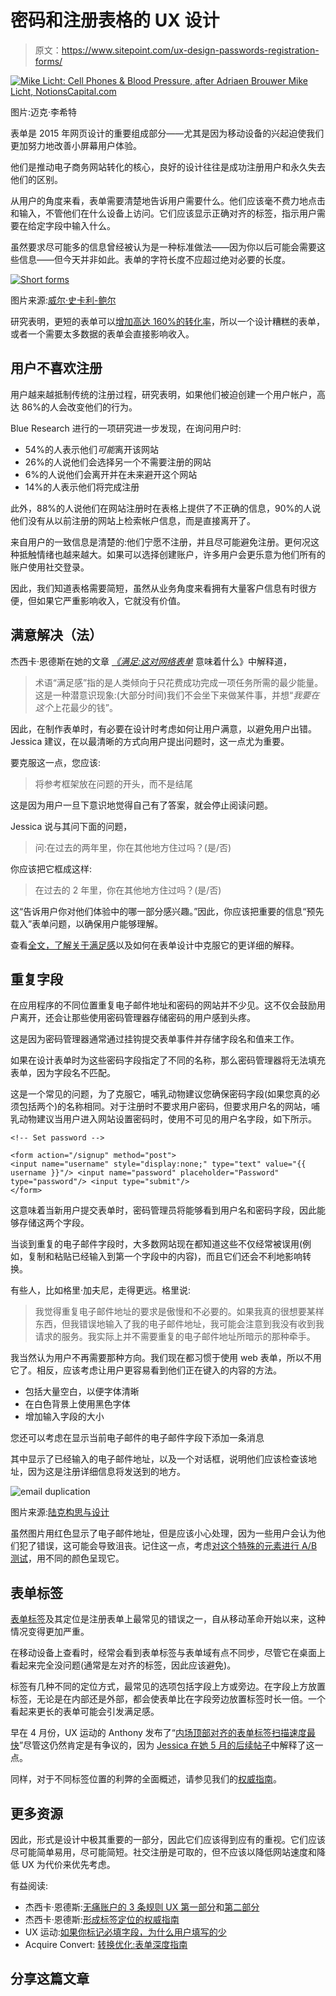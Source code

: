 # 密码和注册表格的 UX 设计

> 原文：<https://www.sitepoint.com/ux-design-passwords-registration-forms/>

[![Mike Licht: Cell Phones & Blood Pressure, after Adriaen Brouwer Mike Licht, NotionsCapital.com](img/4817c78793082a84910cf0307b19d47e.png)](https://www.flickr.com/photos/notionscapital/8749833424/)

图片:迈克·李希特

表单是 2015 年网页设计的重要组成部分——尤其是因为移动设备的兴起迫使我们更加努力地改善小屏幕用户体验。

他们是推动电子商务网站转化的核心，良好的设计往往是成功注册用户和永久失去他们的区别。

从用户的角度来看，表单需要清楚地告诉用户需要什么。他们应该毫不费力地点击和输入，不管他们在什么设备上访问。它们应该显示正确对齐的标签，指示用户需要在给定字段中输入什么。

虽然要求尽可能多的信息曾经被认为是一种标准做法——因为你以后可能会需要这些信息——但今天并非如此。表单的字符长度不应超过绝对必要的长度。

[![Short forms](img/f53592a5da5d0870b593b3e1503f4521.png)](https://willscullypower.files.wordpress.com/2011/06/)

图片来源:[威尔·史卡利-鲍尔](https://willscullypower.files.wordpress.com/2011/06/short-forms.png)

研究表明，更短的表单可以[增加高达 160%的转化率](http://blog.market8.net/b2b-web-design-and-inbound-marketing-blog/all-you-need-to-know-about-forms-to-maximize-conversions)，所以一个设计糟糕的表单，或者一个需要太多数据的表单会直接影响收入。

## 用户不喜欢注册

用户越来越抵制传统的注册过程，研究表明，如果他们被迫创建一个用户帐户，高达 86%的人会改变他们的行为。

Blue Research 进行的一项研究进一步发现，在询问用户时:

*   54%的人表示他们*可能*离开该网站
*   26%的人说他们会选择另一个不需要注册的网站
*   6%的人说他们会离开并在未来避开这个网站
*   14%的人表示他们将完成注册

此外，88%的人说他们在网站注册时在表格上提供了不正确的信息，90%的人说他们没有从以前注册的网站上检索帐户信息，而是直接离开了。

来自用户的一致信息是清楚的:他们宁愿不注册，并且尽可能避免注册。更何况这种抵触情绪也越来越大。如果可以选择创建账户，许多用户会更乐意为他们所有的账户使用社交登录。

因此，我们知道表格需要简短，虽然从业务角度来看拥有大量客户信息有时很方便，但如果它严重影响收入，它就没有价值。

## 满意解决（法）

杰西卡·恩德斯在她的文章 *[《满足:这对网络表单](https://www.sitepoint.com/satisficing-mean-web-forms/)* 意味着什么》中解释道，

> 术语“满足感”指的是人类倾向于只花费成功完成一项任务所需的最少能量。这是一种潜意识现象:(大部分时间)我们不会坐下来做某件事，并想“*我要在这个*上花最少的钱”。

因此，在制作表单时，有必要在设计时考虑如何让用户满意，以避免用户出错。Jessica 建议，在以最清晰的方式向用户提出问题时，这一点尤为重要。

要克服这一点，您应该:

> 将参考框架放在问题的开头，而不是结尾

这是因为用户一旦下意识地觉得自己有了答案，就会停止阅读问题。

Jessica 说与其问下面的问题，

> 问:在过去的两年里，你在其他地方住过吗？(是/否)

你应该把它框成这样:

> 在过去的 2 年里，你在其他地方住过吗？(是/否)

这“告诉用户你对他们体验中的哪一部分感兴趣。”因此，你应该把重要的信息“预先载入”表单问题，以确保用户能够理解。

查看[全文，了解关于满足感](https://www.sitepoint.com/satisficing-mean-web-forms/)以及如何在表单设计中克服它的更详细的解释。

## 重复字段

在应用程序的不同位置重复电子邮件地址和密码的网站并不少见。这不仅会鼓励用户离开，还会让那些使用密码管理器存储密码的用户感到头疼。

这是因为密码管理器通常通过挂钩提交表单事件并存储字段名和值来工作。

如果在设计表单时为这些密码字段指定了不同的名称，那么密码管理器将无法填充表单，因为字段名不匹配。

这是一个常见的问题，为了克服它，哺乳动物建议您确保密码字段(如果您真的必须包括两个)的名称相同。对于注册时不要求用户密码，但要求用户名的网站，哺乳动物建议当用户进入网站设置密码时，使用不可见的用户名字段，如下所示。

```
<!-- Set password -->

<form action="/signup" method="post">
<input name="username" style="display:none;" type="text" value="{{ username }}"/> <input name="password" placeholder="Password" type="password"/> <input type="submit"/>
</form>
```

这意味着当新用户提交表单时，密码管理员将能够看到用户名和密码字段，因此能够存储这两个字段。

当谈到重复的电子邮件字段时，大多数网站现在都知道这些不仅经常被误用(例如，复制和粘贴已经输入到第一个字段中的内容)，而且它们还会不利地影响转换。

有些人，比如格里·加夫尼，走得更远。格里说:

> 我觉得重复电子邮件地址的要求是傲慢和不必要的。如果我真的很想要某样东西，但我错误地输入了我的电子邮件地址，我可能会注意到我没有收到我请求的服务。我实际上并不需要重复的电子邮件地址所暗示的那种牵手。

我当然认为用户不再需要那种方向。我们现在都习惯于使用 web 表单，所以不用它了。相反，应该考虑让用户更容易看到他们正在键入的内容的方法。

*   包括大量空白，以便字体清晰
*   在白色背景上使用黑色字体
*   增加输入字段的大小

您还可以考虑在显示当前电子邮件的电子邮件字段下添加一条消息

其中显示了已经输入的电子邮件地址，以及一个对话框，说明他们应该检查该地址，因为这是注册详细信息将发送到的地方。

![email duplication](img/ff76e86e800239a6dde8c2edd81f9e70.png)

图片来源:[陆克构思与设计](http://www.lukew.com/ff/entry.asp?941)

虽然图片用红色显示了电子邮件地址，但是应该小心处理，因为一些用户会认为他们犯了错误，这可能会导致沮丧。记住这一点，考虑[对这个特殊的元素进行 A/B 测试](https://www.sitepoint.com/designers-guide-a-b-testing/)，用不同的颜色呈现它。

## 表单标签

[表单标签](https://www.sitepoint.com/definitive-guide-form-label-positioning/)及其定位是注册表单上最常见的错误之一，自从移动革命开始以来，这种情况变得更加严重。

在移动设备上查看时，经常会看到表单标签与表单域有点不同步，尽管它在桌面上看起来完全没问题(通常是左对齐的标签，因此应该避免)。

标签有几种不同的定位方式，最常见的选项包括字段上方或旁边。在字段上方放置标签，无论是在内部还是外部，都会使表单比在字段旁边放置标签时长一倍。一个看起来更长的表单可能会引发满足感。

早在 4 月份，UX 运动的 Anthony 发布了“[内场顶部对齐的表单标签扫描速度最快](http://uxmovement.com/forms/why-infield-top-aligned-form-labels-are-quickest-to-scan/)”尽管这仍然肯定是有争议的，因为 [Jessica 在她 5 月的后续帖子](http://www.formulate.com.au/blog/infield-top-aligned-labels)中解释了这一点。

同样，对于不同标签位置的利弊的全面概述，请参见我们的[权威指南](https://www.sitepoint.com/definitive-guide-form-label-positioning/)。

## 更多资源

因此，形式是设计中极其重要的一部分，因此它们应该得到应有的重视。它们应该尽可能简单易用，尽可能简短。社交注册是可取的，但不应该以降低网站速度和降低 UX 为代价来优先考虑。

有益阅读:

*   杰西卡·恩德斯:[无痛账户的 3 条规则 UX 第一部分](https://www.sitepoint.com/3-rules-painless-account-ux/)和[第二部分](https://www.sitepoint.com/3-rules-painless-account-ux-login-screens/)
*   杰西卡·恩德斯:[形成标签定位的权威指南](https://www.sitepoint.com/definitive-guide-form-label-positioning/)
*   UX 运动:[如果你标记必填字段，为什么用户填写的少](http://uxmovement.com/forms/why-users-fill-out-less-if-you-mark-required-fields/)
*   Acquire Convert: [转换优化:表单深度指南](http://acquireconvert.com/conversion-optimization/)

## 分享这篇文章
